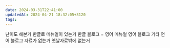 ```yaml
---
date: 2024-03-31T22:41:00
updatedAt: 2024-04-21 18:32:05+3120
tags: 
---
```

난이도
해본거
한글로 메뉴얼이 있는거
한글 블로그 = 영어 메뉴얼
영어 블로그
기타 언어 블로그
자료가 없는거
옛날자료밖에 없는거